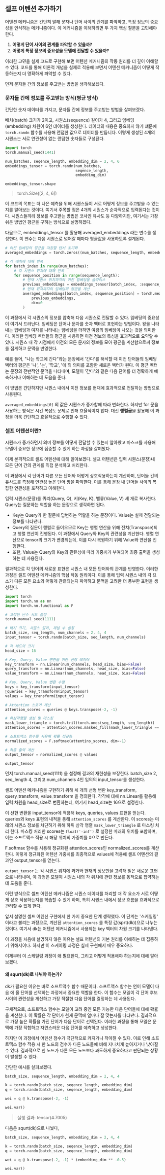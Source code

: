 ## 셀프 어텐션 추가하기
어텐션 메커니즘은 간단히 말해 문자나 단어 사이의 관계를 파악하고, 특정 정보의 중요성을 인식하는 메커니즘이다. 이 메커니즘을 이해하려면 두 가지 핵심 질문을 고민해야 한다.

1. **어떻게 단어 사이의 관계를 파악할 수 있을까?**
2. **어떻게 특정 정보의 중요성을 모델에 전달할 수 있을까?**

이러한 고민을 실제 코드로 구현해 보면 어텐션 메커니즘의 작동 원리를 더 깊이 이해할 수 있다. 코드를 통해 이론적 개념을 실제로 적용해 보면서 어텐션 메커니즘이 어떻게 작동하는지 더 명확하게 파악할 수 있다. 

먼저 문자들 간의 정보를 주고받는 방법을 생각해보겠다.

### 문자들 간에 정보를 주고받는 방식(평균 방식)
간단한 숫자 데이터를 가지고, 문자들 간에 정보를 주고받는 방법을 살펴보겠다.

배치(batch) 크기가 2이고, 시퀀스(sequence) 길이가 4, 그리고 임베딩(embedding) 차원이 6인 데이터를 생성한다. 데이터의 내용은 중요하지 않기 떄문에 `torch.randn` 함수를 사용해 랜덤한 값으로 데이터를 만듭니다. 이렇게 생성된 4개의 시퀀스는 서로 연관성이 없는 랜덤한 숫자들로 구성된다.

```python
import torch
torch.manual_seed(1441)

num_batches, seqence_length, embedding_dim = 2, 4, 6
embeddings_tensor = torch.randn(num_batches,
								seqence_length,
								embedding_dim)

embeddings_tensor.shape
```

> torch.Size([2, 4, 6])

이 코드의 목표는 더 나은 예측을 위해 시퀀스들이 서로 어떻게 정보를 주고받을 수 있는지를 알아보는 것이다. 여기서 주목할 점은 4개의 시퀀스가 순차적으로 입력된다는 것이다. 시퀀스들끼리 정보를 주고받는 방법은 코사인 유사도 등 다양하지만, 여기서는 가장 쉬운 방법인 평균을 구하는 방식으로 설명하겠다.

다음으로, embeddings_tensor 를 활용해 averaged_embeddings 라는 변수를 생성한다.
이 변수는 다음 시퀀스로 넘어갈 때마다 평균값을 사용하도록 설계된다.

~~~python
# 이전 임베딩의 평균을 저장할 텐서 초기화 
averaged_embeddings = torch.zeros((num_batches, sequence_length, embedding_dim))

# 각 배치에 대해 반복
for batch_index in range(num_batches):
	# 각 시퀀스 위치에 대해 반복
	for sequence_position in range(sequence_length):
		# 현재 시퀀스 위치까지의 이전 임베딩을 슬라이스
		previous_embeddings = embeddings_tensor[batch_index, :sequence_position + 1]
		# 현재 위치까지의 임베딩의 평균을 계산
		averaged_embeddings[batch_index, sequence_position] = torch.mean(
			previous_embeddings,
			dim=0
		)
~~~

이 과정에서 각 시퀀스의 정보를 압축해 다음 시퀀스로 전달할 수 있다. 임베딩의 중요성이 여기서 드러난다.
임베딩은 단어나 문자를 숫자 벡터로 표현하는 방법이다. 왕을 나타내는 입베딩과 여자를 나타내는 임베딩을 더하면 여왕의 임베딩이 나오는 것을 의미한다. 이러한 임베딩 벡터들의 평균을 사용하면 이전 정보의 특성을 효과적으로 요약할 수 있다. 시퀀스 내 각 시점에서 이전의 모든 문자의 정보를 모아 평균을 계산함으로써 정보를 집계하고 문맥을 반영한다. 

예를 들어, "나는 학교에 간다"라는 문장에서 '간다'를 해석할 때 이전 단어들의 임베딩 벡터의 평균은 '나', '는', '학교', '에'의 의미를 포함한 새로운 벡터가 된다. 이 평균 벡터는 문장의 전반적인 문맥을 나타내며, 모델이 '간다'와 같은 다음 단어를 더 정확하게 예측하거나 이해하는 데 도움을 준다.

이 방법은 간단하지만 시퀀스 내에서 이전 정보를 현재에 효과적으로 전달하는 방법으로 사용된다.

`averaged_embeddings[0]` 의 값은 시퀀스가 증가함에 따라 변화한다. 하지만 for 문을 사용하는 방식은 시간 복잡도 문제로 인해 효율적이지 않다. 대신 **행렬곱**을 활용해 이 과정을 더욱 간단하고 효율적으로 수행할 수 있다.

### 셀프 어텐션이란?
시퀀스가 증가하면서 의미 정보를 어떻게 전달할 수 있는지 알아봤고 마스크를 사용해 모델이 중요한 정보에 집중할 수 있게 하는 과정을 살펴봤다.

이제 본격적으로 셀프 어텐션에 대해 알아보겠다. 셀프 어텐션은 입력 시퀀스(문장)내 모든 단어 간의 관계를 직접 분석하고 처리한다.

이 과정에서 각 단어가 다른 모든 단어와 어떻게 상호작용하는지 계산하며, 단어들 간의 유사도를 측정해 연관성 높은 단어 쌍을 파악한다. 이를 통해 문장 내 단어들 사이의 복잡한 연관성을 포착하고 이해한다.

입력 시퀀스(문장)를 쿼리(Query, Q), 키(Key, K), 밸류(Value, V) 세 개로 복사한다.
Query는 질문하는 역할을 하는 문장으로 생각하면 된다.

- Key는 Query가 한 질문에 답변하는 역할을 하는 문장이다. Value는 실제 전달되는 정보를 나타낸다.
- Query의 질문이 행렬로 들어오므로 Key는 행렬 연산을 위해 전치(Transpose)되고 행렬 연산이 진행된다. 이 과정에서 Query와 Key의 관련성을 계산한다. 행렬 연산으로 tensor의 크기가 변경되는데, 이를 다시 복원하기 위해 Value와 연산을 진행한다.
- 또한, Value는 Query와 Key의 관련성에 따라 가중치가 부여되어 최종 출력을 생성하는 데 사용된다.

결과적으로 각 단어의 새로운 표현은 시퀀스 내 모든 단어와의 관계를 반영한다. 이러한 과정은 셀프 어텐션 메커니즘의 핵심 작동 원리이다. 이를 통해 입력 시퀀스 내의 각 요소가 다른 모든 요소와 어떻게 관련되는지 파악하고 문맥을 고려한 더 풍부한 표현을 생성한다.

```python
import torch
import torch.nn as nn
import torch.nn.functional as F

# 고정된 난수 시드 설정
torch.manual_seed(1111)

# 배치 크기, 시퀀스 길이, 채널 수 설정
batch_size, seq_length, num_channels = 2, 4, 4
input_tensor = torch.randn(batch_size, seq_length, num_channels)

# 각 헤드의 크기
head_size = 16

# Key, Query, Value 변환을 위한 선형 레이어
key_transform = nn.Linear(num_channels, head_size, bias=False)
query_transform = nn.Linear(num_channels, head_size, bias=False)
value_transform = nn.Linear(num_channels, head_size, bias=False)

# Key, Query, Value 변환 수행
keys = key_transform(input_tensor)
queries = key_transform(input_tensor)
values = key_transform(input_tensor)

# Attention 스코어 계산
attention_scores = queries @ keys.transpose(-2, -1)

# 하삼각행렬 생성 및 마스킹
mask_lower_triangle = torch.tril(torch.ones(seq_length, seq_length))
attention_scores = attention_scores.masked_fill(mask_lower_triangle == 0, float('-inf'))

# 소프트맥스 함수를 사용해 확률 정규화
normalized_scores = F.softmax(attentino_scores, dim=-1)

# 최종 출력 계산
output_tensor = normalized_scores @ values

output_tensor
```

먼저 torch.manual_seed(1111) 을 설정해 결과의 재현성을 보장한다. batch_size 2, seq_length 4, 그리고 num_channels 4인 임의의 input_tensor를 생성한다.

셀프 어텐션 메커니즘을 구현하기 위해 세 개의 선형 변환 key_transform, query_transform, value_transform 을 정의한다. 각각에 대해 nn.Linear를 활용해 입력 차원을 head_size로 변환하는데, 여기서 head_size는 16으로 설정한다.

이 선현 변환을 input_tensor에 적용해 keys, queries, values 표현을 얻는다. queries와 keys 표현의 내적을 통해 `attention_scores` 를 계산한다. 이 scores는 미래의 시퀀스 정보를 차단하기 위해 하위 삼각 행렬 `mask_lower_triangle` 로 마스킹 처리 한다. 마스킹 처리한 scores는 `float('-inf')` 로 설정한 미래의 위치를 포함하며, 이는 소프트맥스 적용 시 해당 위치의 가중치를 0으로 만든다.

F.softmax 함수를 사용해 정규화된 attention_scores인 normalized_scores를 계산한다. 이렇게 정규화된 어텐션 가중치를 최종적으로 values에 적용해 셀프 어텐션의 결과인 output_tensor를 얻는다.

`output_tensor` 는 각 시퀀스 위치에 과거와 현재의 정보만을 고려해 얻은 새로운 표현으로 나타내며, 이 과정은 모델이 시퀀스 내의 각 위치에 관련 정보를 동적으로 집약하는데 도움을 준다.

이런 방식으로 셀프 어텐션 메커니즘은 시퀀스 데이터를 처리할 때 각 요소가 서로 어떻게 상호 작용하는지를 학습할 수 있게 하며, 특히 시퀀스 내에서 정보 흐름을 효과적으로 관리할 수 있게 한다.

앞서 설명한 셀프 어텐션 구현에서 한 가지 중요한 단계 생략했다. 이 단계는 '스케일링' 이라고 불리는 과정으로, 계산된 `attention_scores` 를 특정 값(sprt(dk))으로 나누는 것이다.  여기서 dk는 어텐션 메커니즘에서 사용되는 key 벡터의 차원 크기를 나타낸다.

이 과정을 처음에 설명하지 않은 이유는 셀프 어텐션의 기본 원리를 이해하는 데 집중하기 위해서이다. 하지만 이 스케이링 과정은 실제 구현에서 매우 중요하다.

이제부터 이 스케일링 과정이 왜 필요한지, 그리고 어떻게 적용해야 하는지에 대해 알아보겠다.

#### 왜 squrt(dk)로 나눠야 하는가?
dk가 필요한 이유는 바로 소프트맥수 함수 때문이다. 소프트맥스 함수는 언어 모델이 다음 에 올 단어를 선택하는 과정에서 중요한 역할을 한다. 이 함수는 모델이 각 단어 후보사이의 관련성을 계산하고 가장 적절한 다음 단어를 결정하는 데 사용된다.

구체적으로, 소프트맥스 함수는 모델이 고려 중인 모든 가능한 다음 단어들에 대해 확률을 계산한다. 이 확률은 각 단어가 현재 문맥에 얼마나 잘 맞는지를 나타낸다. 결과적으로 가장 높은 확률을 가진 단어가 다음 단어로 선택된다. 이러한 과정을 통해 모델은 문맥에 가장 적합하고 자연스러운 다음 단어를 예측하고 생성한다.

하지만 이 과정에서 어텐션 점수가 극단적으로 커지거나 작아질 수 있다. 이로 인해 소프트맥스 함수 적용 시 한 노드의 점수가 다른 노드들에 비해 지나치게 높아지거나 낮아질 수 있다. 결과적으로 한 노드가 다른 모든 노드보다 과도하게 중요하다고 판단되는 상황이 발생할 수 있다.

간단한 예시를 살펴보겠다.
```python
batch_size, sequence_length, embedding_dim = 2, 4, 4

k = torch.randn(batch_size, seqence_length, embedding_dim)
q = torch.randn(batch_size, seqence_length, embedding_dim)

wei = q @ k.transpose(-2, -1)

wei.var()
```

>  실행 결과: tensor(4.7005)

다음은 squrt(dk)으로 나눴다,
```python
batch_size, sequence_length, embedding_dim = 2, 4, 4

k = torch.randn(batch_size, seqence_length, embedding_dim)
q = torch.randn(batch_size, seqence_length, embedding_dim)

wei = q @ k.transpose(-2, -1) * (embedding_dim ** -0.5)

wei.var()
```
